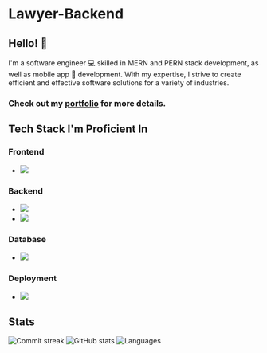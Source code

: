 # Lawyer-Backend
## Hello! 👋
I'm a software engineer 💻 skilled in MERN and PERN stack development, as well as mobile app 📱 development. With my expertise, I strive to create efficient and effective software solutions for a variety of industries.

### Check out my [portfolio](https://linktr.ee/ibrahimnawab34) for more details.

## Tech Stack I'm Proficient In

### Frontend
- ![](https://img.shields.io/badge/-React-blue?style=for-the-badge&logo=react&logoColor=white)

### Backend
- ![](https://img.shields.io/badge/-Laravel-blue?style=for-the-badge&logo=laravel&logoColor=white)
- ![](https://img.shields.io/badge/-PHP-blue?style=for-the-badge&logo=php&logoColor=white)

### Database
- ![](https://img.shields.io/badge/-MySQL-4479A1?style=for-the-badge&logo=mysql&logoColor=white)

### Deployment
- ![](https://img.shields.io/badge/-Hostinger-purple?style=for-the-badge&logo=hostinger&logoColor=white)

## Stats
![Commit streak](https://github-readme-streak-stats.herokuapp.com/?user=ibrahimnawab39&theme=radical)
![GitHub stats](https://github-readme-stats.vercel.app/api?username=ibrahimnawab39&show_icons=true&theme=radical)
![Languages](https://github-readme-stats.vercel.app/api/top-langs/?username=ibrahimnawab39&layout=compact&theme=radical)
